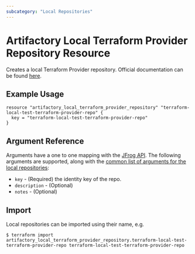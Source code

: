 ```yaml
---
subcategory: "Local Repositories"
---
```

# Artifactory Local Terraform Provider Repository Resource

Creates a local Terraform Provider repository.
Official documentation can be found [here](https://www.jfrog.com/confluence/display/JFROG/Terraform+Repositories).

## Example Usage

```hcl
resource "artifactory_local_terraform_provider_repository" "terraform-local-test-terraform-provider-repo" {
  key = "terraform-local-test-terraform-provider-repo"
}
```

## Argument Reference

Arguments have a one to one mapping with the [JFrog API](https://www.jfrog.com/confluence/display/RTF/Repository+Configuration+JSON).
The following arguments are supported, along with the [common list of arguments for the local repositories](local.md):

* `key` - (Required) the identity key of the repo.
* `description` - (Optional)
* `notes` - (Optional)

## Import

Local repositories can be imported using their name, e.g.
```
$ terraform import artifactory_local_terraform_provider_repository.terraform-local-test-terraform-provider-repo terraform-local-test-terraform-provider-repo
```

